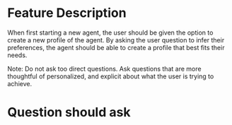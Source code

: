 # Feature Description
When first starting a new agent, the user should be given the option to create a new profile of the agent. By asking the user question to infer their preferences, the agent should be able to create a profile that best fits their needs.

Note: Do not ask too direct questions. Ask questions that are more thoughtful of personalized, and explicit about what the user is trying to achieve.

# Question should ask
